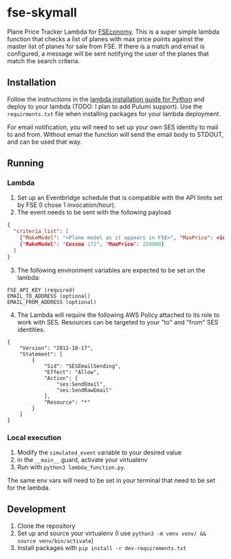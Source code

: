 # fse-skymall
Plane Price Tracker Lambda for [FSEconomy](https://www.fseconomy.net/). This is a super simple lambda function that checks a list of planes with max price points against the master list of planes for sale from FSE. If there is a match and email is configured, a message will be sent notifying the user of the planes that match the search criteria.

## Installation

Follow the instructions in the [lambda installation guide for Python](https://docs.aws.amazon.com/lambda/latest/dg/python-package.html) and deploy to your lambda (TODO: I plan to add Pulumi support). Use the `requirments.txt` file when installing packages for your lambda deployment.

For email notification, you will need to set up your own SES identity to mail to and from. Without email the function will send the email body to STDOUT, and can be used that way.

## Running

### Lambda

1. Set up an Eventbridge schedule that is compatible with the API limits set by FSE (I chose 1 invocation/hour).
2. The event needs to be sent with the following payload

```json
{
  "criteria_list": [
    {"MakeModel": "<Plane model as it appears in FSE>", "MaxPrice": <integer price point>},
    {'MakeModel': 'Cessna 172', 'MaxPrice': 250000}
  ]
}
```

3. The following environment variables are expected to be set on the lambda:

```
FSE_API_KEY (required)
EMAIL_TO_ADDRESS (optional)
EMAIL_FROM_ADDRESS (optional)
```
4. The Lambda will require the following AWS Policy attached to its role to work with SES. Resources can be targeted to your "to" and "from" SES identities.
```
{
	"Version": "2012-10-17",
	"Statement": [
		{
			"Sid": "SESEmailSending",
			"Effect": "Allow",
			"Action": [
				"ses:SendEmail",
				"ses:SendRawEmail"
			],
			"Resource": "*"
		}
	]
}
```

### Local execution

1. Modify the `simulated_event` variable to your desired value
2. in the `__main__` guard, activate your virtualenv
3. Run with `python3 lambda_function.py`.

The same env vars will need to be set in your terminal that need to be set for the lambda.

## Development

1. Clone the repository
2. Set up and source your virtualenv (I use `python3 -m venv venv/ && source venv/bin/activate`)
3. Install packages with `pip install -r dev-requirements.txt`
